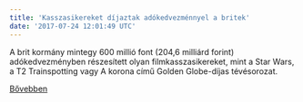 ```yaml
---
title: 'Kasszasikereket díjaztak adókedvezménnyel a britek'
date: '2017-07-24 12:01:49 UTC'
---
```


A brit kormány mintegy 600 millió font (204,6 milliárd forint) adókedvezményben részesített olyan filmkasszasikereket, mint a Star Wars, a T2 Trainspotting vagy A korona című Golden Globe-díjas tévésorozat.


[Bővebben](http://ift.tt/2gWDjhO)
